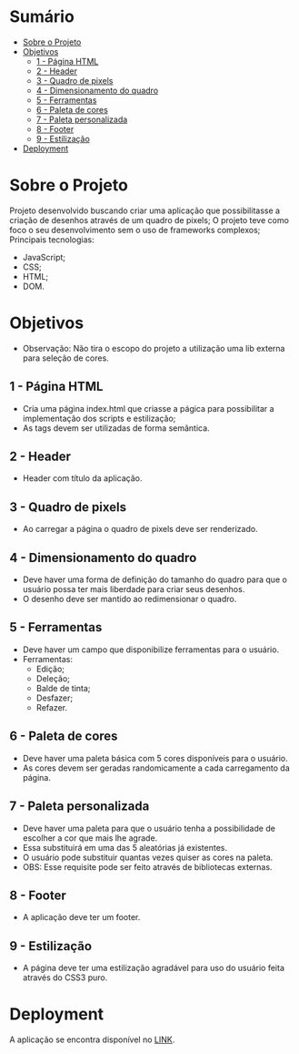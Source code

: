 # Sumário

- [Sobre o Projeto](#sobre-o-projeto)
- [Objetivos](#objetivos)
  - [1 - Página HTML](#1---página-html)
  - [2 - Header](#2---header)
  - [3 - Quadro de pixels](#3---quadro-de-pixels)
  - [4 - Dimensionamento do quadro](#4---dimensionamento-do-quadro)
  - [5 - Ferramentas](#5---ferramentas)
  - [6 - Paleta de cores](#6---paleta-de-cores)
  - [7 - Paleta personalizada](#7---paleta-personalizada)
  - [8 - Footer](#8---footer)
  - [9 - Estilização](#9---estilização)
- [Deployment](#deployment)

# Sobre o Projeto 

Projeto desenvolvido buscando criar uma aplicação que possibilitasse a criação de desenhos através de um quadro de pixels;
O projeto teve como foco o seu desenvolvimento sem o uso de frameworks complexos;
Principais tecnologias:
 - JavaScript;
 - CSS;
 - HTML;
 - DOM.

# Objetivos

- Observação: Não tira o escopo do projeto a utilização uma lib externa para seleção de cores.

## 1 - Página HTML
- Cria uma página index.html que criasse a págica para possibilitar a implementação dos scripts e estilização;
- As tags devem ser utilizadas de forma semântica.

## 2 - Header
- Header com título da aplicação.
  
## 3 - Quadro de pixels
- Ao carregar a página o quadro de pixels deve ser renderizado.

## 4 - Dimensionamento do quadro
- Deve haver uma forma de definição do tamanho do quadro para que o usuário possa ter mais liberdade para criar seus desenhos.
- O desenho deve ser mantido ao redimensionar o quadro.

## 5 - Ferramentas
- Deve haver um campo que disponibilize ferramentas para o usuário.
- Ferramentas:
  - Edição;
  - Deleção;
  - Balde de tinta;
  - Desfazer;
  - Refazer.

## 6 - Paleta de cores
- Deve haver uma paleta básica com 5 cores disponíveis para o usuário.
- As cores devem ser geradas randomicamente a cada carregamento da página.

## 7 - Paleta personalizada
- Deve haver uma paleta para que o usuário tenha a possibilidade de escolher a cor que mais lhe agrade.
- Essa substituirá em uma das 5 aleatórias já existentes.
- O usuário pode substituir quantas vezes quiser as cores na paleta.
- OBS: Esse requisite pode ser feito através de bibliotecas externas.

## 8 - Footer
- A aplicação deve ter um footer.

## 9 - Estilização
- A página deve ter uma estilização agradável para uso do usuário feita através do CSS3 puro.


# Deployment
A aplicação se encontra disponível no [LINK](https://pixels-arts.herokuapp.com/).
